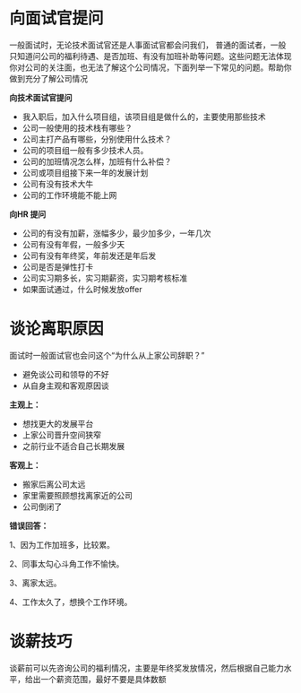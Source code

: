 

# 向面试官提问

一般面试时，无论技术面试官还是人事面试官都会问我们，
普通的面试者，一般只知道问公司的福利待遇、是否加班、有没有加班补助等问题。这些问题无法体现你对公司的关注面，也无法了解这个公司情况，下面列举一下常见的问题。帮助你做到充分了解公司情况


**向技术面试官提问**
* 我入职后，加入什么项目组，该项目组是做什么的，主要使用那些技术
* 公司一般使用的技术栈有哪些？
* 公司主打产品有哪些，分别使用什么技术？
* 公司的项目组一般有多少技术人员。
* 公司的加班情况怎么样，加班有什么补偿？
* 公司或项目组接下来一年的发展计划
* 公司有没有技术大牛
* 公司的工作环境能不能上网

**向HR 提问**
* 公司的有没有加薪，涨幅多少，最少加多少，一年几次
* 公司有没有年假，一般多少天
* 公司有没有年终奖，年前发还是年后发
* 公司是否是弹性打卡
* 公司实习期多长，实习期薪资，实习期考核标准
* 如果面试通过，什么时候发放offer



# 谈论离职原因

面试时一般面试官也会问这个“为什么从上家公司辞职？”

* 避免谈公司和领导的不好
* 从自身主观和客观原因谈
  

**主观上：**
* 想找更大的发展平台
* 上家公司晋升空间狭窄
* 之前行业不适合自己长期发展
  

**客观上：**
* 搬家后离公司太远
* 家里需要照顾想找离家近的公司
* 公司倒闭了



**错误回答：**

1、因为工作加班多，比较累。

2、同事太勾心斗角工作不愉快。

3、离家太远。

4、工作太久了，想换个工作环境。   



# 谈薪技巧

谈薪前可以先咨询公司的福利情况，主要是年终奖发放情况，然后根据自己能力水平，给出一个薪资范围，最好不要是具体数额